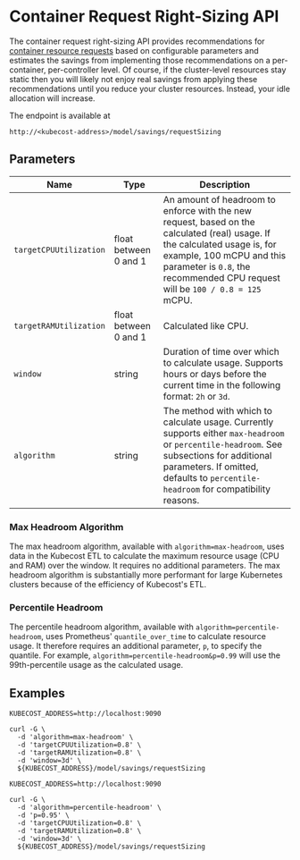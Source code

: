 # Container Request Right-Sizing API

The container request right-sizing API provides recommendations for
[container resource requests](https://kubernetes.io/docs/concepts/configuration/manage-resources-containers/)
based on configurable parameters and estimates the savings from implementing those recommendations
on a per-container, per-controller level. Of course, if the cluster-level resources stay static then
you will likely not enjoy real savings from applying these recommendations until you reduce
your cluster resources. Instead, your idle allocation will increase.

The endpoint is available at
```
http://<kubecost-address>/model/savings/requestSizing
```

## Parameters


| Name | Type | Description |
|------|------|-------------|
| `targetCPUUtilization` | float between 0 and 1 | An amount of headroom to enforce with the new request, based on the calculated (real) usage. If the calculated usage is, for example, 100 mCPU and this parameter is `0.8`, the recommended CPU request will be `100 / 0.8 = 125` mCPU. |
| `targetRAMUtilization` | float between 0 and 1 | Calculated like CPU. |
| `window` | string | Duration of time over which to calculate usage. Supports hours or days before the current time in the following format: `2h` or `3d`. |
| `algorithm` | string | The method with which to calculate usage. Currently supports either `max-headroom` or `percentile-headroom`. See subsections for additional parameters. If omitted, defaults to `percentile-headroom` for compatibility reasons. |

### Max Headroom Algorithm

The max headroom algorithm, available with `algorithm=max-headroom`, uses data in the Kubecost ETL to calculate the maximum resource usage (CPU and RAM) over the window. It requires no additional parameters. The max headroom algorithm is substantially more performant for large Kubernetes clusters because of the efficiency of Kubecost's ETL. 

### Percentile Headroom

The percentile headroom algorithm, available with `algorithm=percentile-headroom`, uses Prometheus' `quantile_over_time` to calculate resource usage. It therefore requires an additional parameter, `p`, to specify the quantile. For example, `algorithm=percentile-headroom&p=0.99` will use the 99th-percentile usage as the calculated usage.


## Examples

```
KUBECOST_ADDRESS=http://localhost:9090

curl -G \
  -d 'algorithm=max-headroom' \
  -d 'targetCPUUtilization=0.8' \
  -d 'targetRAMUtilization=0.8' \
  -d 'window=3d' \
  ${KUBECOST_ADDRESS}/model/savings/requestSizing
```


```
KUBECOST_ADDRESS=http://localhost:9090

curl -G \
  -d 'algorithm=percentile-headroom' \
  -d 'p=0.95' \
  -d 'targetCPUUtilization=0.8' \
  -d 'targetRAMUtilization=0.8' \
  -d 'window=3d' \
  ${KUBECOST_ADDRESS}/model/savings/requestSizing
```
